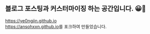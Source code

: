 ## 블로그 포스팅과 커스터마이징 하는 공간입니다. 😀💛
<https://ye0ngjin.github.io>
<br>
<https://ansohxxn.github.io>를 포크하여 만들었습니다.
